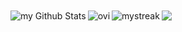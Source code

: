 <p align="left">
  <img align="left" src="https://github-readme-stats.vercel.app/api?username=VagTsop&include_all_commits=true&count_private=true&show_icons=true&line_height=20&title_color=2B5BBD&icon_color=1124BB&text_color=A1A1A1&bg_color=0,000000,130F40" alt="my Github Stats" style="margin-top: 20px;" />
  <img align="left" src="https://github-readme-stats.vercel.app/api/top-langs?username=VagTsop&show_icons=true&locale=en&layout=compact&theme=chartreuse-dark" alt="ovi" style="margin-top: 20px;" />
  <img align="left" src="https://github-readme-streak-stats.herokuapp.com/?user=VagTsop&theme=tokyonight" alt="mystreak" style="margin-top: 20px;" />
  <img align="left" src="https://github-profile-trophy.vercel.app/?username=VagTsop&theme=juicyfresh&no-bg=true" style="margin-top: 20px;" />
</p>
